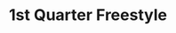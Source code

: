 ---
title: 1st Quarter Freestyle
slug: 1st-quarter-freestyle
artist: Big Sean
youtube: F7sB6J7azKM
position: 101
---